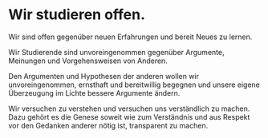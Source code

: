 <!---
   NAME - The NAME of this project is:
ethos

  FILE - The FILENAME of the current file is:
/v4a4.md

  CREATION - This project was CREATED on:
2017-01-28-16:15:00 UTC

  MODIFICATION - This project was last MODIFIED on:
2017-01-28-16:15:00 UTC

  VERSION - The current VERSION of this project is:
<git-commit-hash>-2017-01-28-16:15:00 UTC

  CREATOR(S) - This project was CREATED by:
Michael Czechowski, Martin Maga

  CONTACT - You can CONTACT the creator(s) or developer(s) of this project at:
E-Mail: mail@martinmaga.de

  COPYRIGHT - The COPYRIGHT holder of this project is:
COPYRIGHT (c) 2016 Martin Maga

  LICENSE - This project is LICENSED under the following license:
Martin Maga 2016 CC BY-SA 4.0 https://creativecommons.org

  SUBFILE – This is a SUBFILE! For more INFORMATION on this project go to:
/README.md
--->

# Wir studieren offen.

Wir sind offen gegenüber neuen Erfahrungen und bereit Neues zu lernen.

Wir Studierende sind unvoreingenommen gegenüber Argumente, Meinungen und Vorgehensweisen von Anderen.

Den Argumenten und Hypothesen der anderen wollen wir unvoreingenommen, ernsthaft und bereitwillig begegnen und unsere eigene Überzeugung im Lichte bessere Argumente ändern.

Wir versuchen zu verstehen und versuchen uns verständlich zu machen. Dazu gehört es die Genese soweit wie zum Verständnis und aus Respekt vor den Gedanken anderer nötig ist, transparent zu machen.
